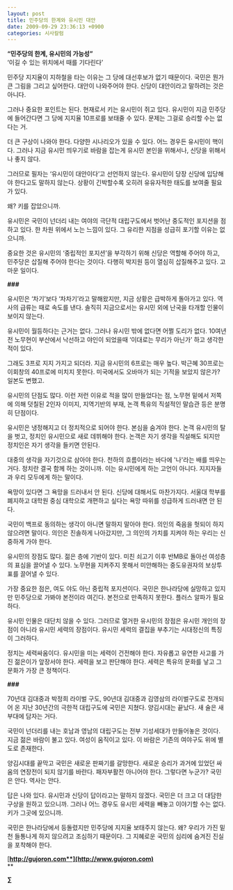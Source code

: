 ```yaml
---
layout: post
title: 민주당의 한계와 유시민 대안
date: 2009-09-29 23:36:13 +0900
categories: 시사칼럼
---
```

**“민주당의 한계, 유시민의 가능성”**  
‘이길 수 있는 위치에서 때를 기다린다’

민주당 지지율이 지하철을 타는 이유는 그 당에 대선후보가 없기 때문이다. 국민은 뭔가 큰 그림을 그리고 싶어한다. 대안이 나와주어야 한다. 신당이 대안이라고 말하려는 것은 아니다. 

그러나 중요한 포인트는 된다. 현재로서 키는 유시민이 쥐고 있다. 유시민이 지금 민주당에 들어간다면 그 당에 지지율 10프로를 보태줄 수 있다. 문제는 그걸로 승리할 수는 없다는 거. 

더 큰 구상이 나와야 한다. 다양한 시나리오가 있을 수 있다. 어느 경우든 유시민이 핵이다. 그러나 지금 유시민 띄우기로 바람을 잡는게 유시민 본인을 위해서나, 신당을 위해서나 좋지 않다. 

그러므로 필자는 ‘유시민이 대안이다’고 선언하지 않는다. 유시민이 당장 신당에 입당해야 한다고도 말하지 않는다. 상황이 긴박할수록 오히려 유유자적한 태도를 보여줄 필요가 있다.

왜? 키를 잡았으니까.

유시민은 국민이 넌더리 내는 여야의 극단적 대립구도에서 벗어난 중도적인 포지션을 점하고 있다. 한 차원 위에서 노는 느낌이 있다. 그 유리한 지점을 성급히 포기할 이유는 없으니까.

중요한 것은 유시민의 ‘중립적인 포지션’을 부각하기 위해 신당은 역할해 주어야 하고, 민주당은 삽질해 주어야 한다는 것이다. 다행히 박지원 등이 열심히 삽질해주고 있다. 고마운 일이다.

**###**

유시민은 ‘차기’보다 ‘차차기’라고 말해왔지만, 지금 상황은 급박하게 돌아가고 있다. 역사의 급류는 때로 속도를 낸다. 솔직히 지금으로서는 유시민 외에 난국을 타개할 인물이 보이지 않는다.

유시민이 월등하다는 근거는 없다. 그러나 유시민 밖에 없다면 어쩔 도리가 없다. 10여년 전 노무현이 부산에서 낙선하고 야인이 되었을때 ‘이대로는 무리가 아닌가’ 하고 생각한 적이 있다. 

그래도 3프로 지지 가지고 되더라. 지금 유시민의 6프로는 매우 높다. 박근혜 30프로는 이회창의 40프로에 미치지 못한다. 미국에서도 오바마가 되는 기적을 보았지 않은가? 일본도 변했고.

유시민의 단점도 많다. 이런 저런 이유로 적을 많이 만들었다는 점, 노무현 밑에서 저쪽에 의해 덧칠된 2인자 이미지, 지역기반의 부재, 논객 특유의 직설적인 말습관 등은 분명히 단점이다. 

유시민은 냉정해지고 더 정치적으로 되어야 한다. 본심을 숨겨야 한다. 논객 유시민의 탈을 벗고, 정치인 유시민으로 새로 데뷔해야 한다. 논객은 자기 생각을 직설해도 되지만 정치인은 자기 생각을 들키면 안된다. 

대중의 생각을 자기것으로 삼아야 한다. 천하의 흐름이라는 바다에 '나'라는 배를 띄우는 거다. 정치란 결국 함께 하는 것이니까. 이는 유시민에게 하는 고언이 아니다. 지지자들과 우리 모두에게 하는 말이다. 

욕망이 있다면 그 욕망을 드러내서 안 된다. 신당에 대해서도 마찬가지다. 서울대 학부를 폐지하고 대학원 중심 대학으로 개편하고 싶다는 욕망 따위를 성급하게 드러내면 안 된다. 

국민이 백프로 동의하는 생각이 아니면 말하지 말아야 한다. 의인의 죽음을 헛되이 하지 않으려면 말이다. 의인은 진솔하게 나아갔지만, 그 의인의 가치를 지켜야 하는 우리는 신중하게 가야 한다.

유시민의 장점도 많다. 젊은 층에 기반이 있다. 미친 쇠고기 이후 반MB로 돌아선 여성층의 표심을 끌어낼 수 있다. 노무현을 지켜주지 못해서 미안해하는 중도유권자의 보상투표를 끌어낼 수 있다.

가장 중요한 점은, 여도 야도 아닌 중립적 포지션이다. 국민은 한나라당에 실망하고 있지만 민주당으로 가봐야 본전이라 여긴다. 본전으로 만족하지 못한다. 플러스 알파가 필요하다.

유시민 인물은 대단치 않을 수 있다. 그러므로 열거한 유시민의 장점은 유시민 개인의 장점이 아니라 유시민 세력의 장점이다. 유시민 세력의 결집을 부추기는 시대정신의 특징이 그러하다.

정치는 세력싸움이다. 유시민을 미는 세력이 건전해야 한다. 자유롭고 유연한 사고를 가진 젊은이가 앞장서야 한다. 세력을 보고 판단해야 한다. 세력은 특유의 문화를 낳고 그 문화가 가장 큰 정책이다.

**###**

70년대 김대중과 박정희 라이벌 구도, 90년대 김대중과 김영삼의 라이벌구도로 전개되어 온 지난 30년간의 극한적 대립구도에 국민은 지쳤다. 양김시대는 끝났다. 새 술은 새 부대에 담자는 거다.

국민이 넌더리를 내는 호남과 영남의 대립구도는 전부 기성세대가 만들어놓은 것이다. 지금 젊은 바람이 불고 있다. 여성이 움직이고 있다. 이 바람은 기존의 여야구도 위에 별도로 존재한다. 

양김시대를 끝막고 국민은 새로운 판짜기를 갈망한다. 새로운 승리가 과거에 있었던 싸움의 연장전이 되지 않기를 바란다. 패자부활전 아니어야 한다. 그렇다면 누군가? 국민은 안다. 역사는 안다. 

답은 나와 있다. 유시민과 신당이 답이라고는 말하지 않겠다. 국민은 더 크고 더 대담한 구상을 원하고 있으니까. 그러나 어느 경우도 유시민 세력을 빼놓고 이야기할 수는 없다. 키가 그곳에 있으니까. 

국민은 한나라당에서 등돌렸지만 민주당에 지지율 보태주지 않는다. 왜? 우리가 가진 밑천 들통나게 하지 않으려고 조심하기 때문이다. 그 지혜로운 국민의 심리에 숨겨진 진실을 포착해야 한다.

[**http://gujoron.com**](http://www.gujoron.com)**  
** 

**∑**